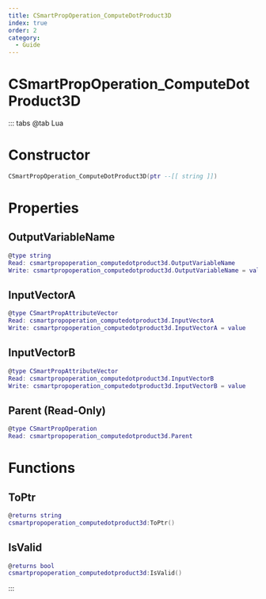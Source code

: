```yaml
---
title: CSmartPropOperation_ComputeDotProduct3D
index: true
order: 2
category:
  - Guide
---
```


# CSmartPropOperation_ComputeDotProduct3D

::: tabs
@tab Lua
# Constructor
```lua
CSmartPropOperation_ComputeDotProduct3D(ptr --[[ string ]])
```
# Properties
## OutputVariableName 
```lua
@type string
Read: csmartpropoperation_computedotproduct3d.OutputVariableName
Write: csmartpropoperation_computedotproduct3d.OutputVariableName = value
```
## InputVectorA 
```lua
@type CSmartPropAttributeVector
Read: csmartpropoperation_computedotproduct3d.InputVectorA
Write: csmartpropoperation_computedotproduct3d.InputVectorA = value
```
## InputVectorB 
```lua
@type CSmartPropAttributeVector
Read: csmartpropoperation_computedotproduct3d.InputVectorB
Write: csmartpropoperation_computedotproduct3d.InputVectorB = value
```
## Parent (Read-Only)
```lua
@type CSmartPropOperation
Read: csmartpropoperation_computedotproduct3d.Parent
```
# Functions
## ToPtr
```lua
@returns string
csmartpropoperation_computedotproduct3d:ToPtr()
```
## IsValid
```lua
@returns bool
csmartpropoperation_computedotproduct3d:IsValid()
```

:::